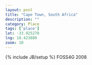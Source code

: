```yaml
---
layout: post
title: "Cape Town, South Africa"
description: ""
category: Place
tags: ['place']
lat: -33.925278
lng: 18.423889
zoom: 10
---
```

{% include JB/setup %}
FOSS4G 2008
